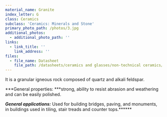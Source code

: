 ```yaml
---
material_name: Granite
index_letter: G
class: Ceramics
subclass: 'Ceramics: Minerals and Stone'
primary_photo_path: /photos/3.jpg
additional_photos:
  - additional_photo_path: ''
links:
  - link_title: ''
    link_address: ''
files:
  - file_name: Datasheet
    file_path: /datasheets/ceramics and glasses/non-technical ceramics/minerals and stone/granite.pdf
---
```


It is a granular igneous rock composed of quartz and alkali feldspar.

***General properties:&nbsp;***strong, ability to resist abrasion and weathering and can be easily polished.

***General applications:***&nbsp;Used for building bridges, paving, and monuments, in buildings used in tiling, stair treads and counter tops.******